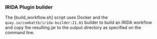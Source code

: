 ### IRIDA Plugin builder

The [build_workflow.sh] script uses Docker and the
`quay.io/combattb/irida-builder:21.01` builder to build an IRIDA workflow
and copy the resulting jar to the output directory as specified
on the command line.
